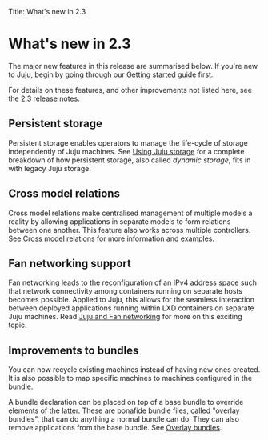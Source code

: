Title: What's new in 2.3

# What's new in 2.3

The major new features in this release are summarised below. If you're new to
Juju, begin by going through our [Getting started][getting-started] guide
first.

For details on these features, and other improvements not listed here, see
the [2.3 release notes][anchor__release-notes-2.3.0].

## Persistent storage

Persistent storage enables operators to manage the life-cycle of storage
independently of Juju machines. See [Using Juju storage][charms-storage] for a
complete breakdown of how persistent storage, also called *dynamic storage*,
fits in with legacy Juju storage.

## Cross model relations

Cross model relations make centralised management of multiple models a reality
by allowing applications in separate models to form relations between one
another. This feature also works across multiple controllers. See 
[Cross model relations][models-cmr] for more information and examples.

## Fan networking support

Fan networking leads to the reconfiguration of an IPv4 address space such that
network connectivity among containers running on separate hosts becomes
possible. Applied to Juju, this allows for the seamless interaction between
deployed applications running within LXD containers on separate Juju machines.
Read [Juju and Fan networking][charms-fan] for more on this exciting topic.

## Improvements to bundles

You can now recycle existing machines instead of having new ones created. It is
also possible to map specific machines to machines configured in the bundle.

A bundle declaration can be placed on top of a base bundle to override elements
of the latter. These are bonafide bundle files, called "overlay bundles", that
can do anything a normal bundle can do. They can also remove applications from
the base bundle. See [Overlay bundles][anchor__overlay-bundles].


<!-- LINKS -->

[getting-started]: https://jujucharms.com/docs/devel/getting-started
[charms-storage]: https://jujucharms.com/docs/stable/charms-storage
[models-cmr]: https://jujucharms.com/docs/stable/models-cmr
[charms-fan]: https://jujucharms.com/docs/stable/charms-fan
[anchor__release-notes-2.3.0]: ./reference-release-notes.html#juju_2.3.0
[anchor__overlay-bundles]: ./charms-bundles.html#overlay-bundles
